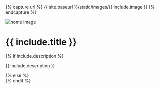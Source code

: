 {% capture url %}
	{{ site.baseurl }}/static/images/{{ include.image }}
{% endcapture %}
<div class="headerimage small" style="background-image: url({{ url }});" uk-parallax="bgx: -50">
  <img class="uk-invisible" src="{{ site.baseurl }}/static/images/{{ include.image }}" alt="home image"/>
  <div class="uk-position-cover uk-flex uk-flex-center uk-flex-middle uk-flex-column">
    <div class="teaser">
      <h1>{{ include.title }}</h1>
      {% if include.description %}
        <p>{{ include.description }}</p>
      {% else %}
        <div></div>
      {% endif %}
    </div>
  </div>
</div>
